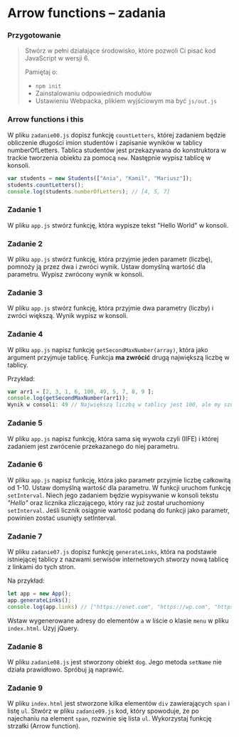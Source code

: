 # Arrow functions &ndash; zadania

### Przygotowanie

> Stwórz w pełni działające środowisko, które pozwoli Ci pisać kod JavaScript w wersji 6.
>
> Pamiętaj o:
> - ```npm init```
> - Zainstalowaniu odpowiednich modułów
> - Ustawieniu Webpacka, plikiem  wyjściowym  ma być `js/out.js`

### Arrow functions i this

W pliku ```zadanie00.js``` dopisz funkcję ```countLetters```, której zadaniem będzie obliczenie długości imion studentów i zapisanie wyników w tablicy numberOfLetters. Tablica studentów jest przekazywana do konstruktora w trackie tworzenia obiektu za pomocą ```new```.
Następnie wypisz tablicę w konsoli.

```JavaScript
var students = new Students(["Ania", "Kamil", "Mariusz"]);
students.countLetters();
console.log(students.numberOfLetters); // [4, 5, 7]
```

### Zadanie 1

W pliku ```app.js``` stwórz funkcję, która wypisze tekst "Hello World" w konsoli.

### Zadanie 2

W pliku ```app.js``` stwórz funkcję, która przyjmie jeden parametr (liczbę), pomnoży ją przez dwa i zwróci wynik. Ustaw domyślną wartość dla parametru. Wypisz zwrócony wynik w konsoli.

### Zadanie 3

W pliku ```app.js``` stwórz funkcję, która przyjmie dwa parametry (liczby) i zwróci większą. Wynik wypisz w konsoli.

### Zadanie 4

W pliku ```app.js```  napisz funkcję ```getSecondMaxNumber(array)```, która jako argument przyjmuje tablicę. Funkcja **ma zwrócić** drugą największą liczbę w tablicy.

Przykład:
```JavaScript
var arr1 = [2, 3, 1, 6, 100, 49, 5, 7, 8, 9 ];
console.log(getSecondMaxNumber(arr1));
Wynik w consoli: 49 // Największą liczbą w tablicy jest 100, ale my szukaliśmy drugiej największej więc odpowiedzią musi być 49 w tym przypadku
```

### Zadanie 5

W pliku ```app.js```  napisz funkcję, która sama się wywoła czyli (IIFE) i której zadaniem jest zwrócenie przekazanego do niej parametru.


### Zadanie 6

W pliku ```app.js``` napisz funkcję, która jako parametr przyjmie liczbę całkowitą od 1-10. Ustaw domyślną wartość dla parametru. W funkcji uruchom funkcję ```setInterval```. Niech jego zadaniem będzie wypisywanie w konsoli tekstu _"Hello"_ oraz licznika zliczającego, który raz już został uruchomiony ```setInterval```. Jeśli licznik osiągnie wartość podaną do funkcji jako parametr, powinien zostać usunięty setInterval.

### Zadanie 7

W pliku ```zadanie07.js``` dopisz funkcję ```generateLinks```, która na podstawie istniejącej tablicy z nazwami serwisów internetowych stworzy nową tablicę z linkami do tych stron.

Na przykład:

```JavaScript
let app = new App();
app.generateLinks();
console.log(app.links) // ["https://onet.com", "https://wp.com", "https://facebook.com"]
```

Wstaw wygenerowane adresy do elementów ```a``` w liście o klasie ```menu``` w pliku ```index.html```. Uzyj jQuery.

### Zadanie 8

W pliku ```zadanie08.js``` jest stworzony obiekt ```dog```. Jego metoda ```setName``` nie działa prawidłowo. Spróbuj ją naprawić.


### Zadanie 9

W pliku ```index.html``` jest stworzone kilka elementów  ```div``` zawierających ```span``` i listę ```ul```.
Stwórz w pliku ```zadanie09.js``` kod, który spowoduje, że po najechaniu na element ```span```, rozwinie się lista ```ul```.
Wykorzystaj funkcję strzałki (Arrow function).
